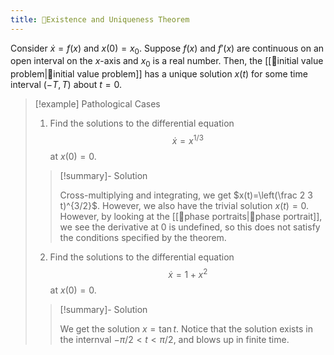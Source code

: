 ```yaml
---
title: 📗Existence and Uniqueness Theorem
---
```


Consider $\dot{x}=f(x)$ and $x(0)=x_0$. Suppose $f(x)$ and $f'(x)$ are continuous on an open interval on the $x$-axis and $x_0$ is a real number. Then, the [[📘initial value problem|📘initial value problem]] has a unique solution $x(t)$ for some time interval $(-T, T)$ about $t=0$. 

> [!example] Pathological Cases
>
> 1. Find the solutions to the differential equation
> $$
> \dot{x}=x^{1/3}
> $$
> at $x(0)=0$. 
> 
> > [!summary]- Solution
> >
> > Cross-multiplying and integrating, we get $x(t)=\left(\frac 2 3 t)^{3/2}$. However, we also have the trivial solution $x(t)=0$. However, by looking at the [[📙phase portraits|📙phase portrait]], we see the derivative at $0$ is undefined, so this does not satisfy the conditions specified by the theorem. 
> 
> 2. Find the solutions to the differential equation 
> $$
> \dot{x}=1+x^2
> $$
> at $x(0)=0$. 
> 
> > [!summary]- Solution 
> > 
> > We get the solution $x=\tan t$. Notice that the solution exists in the internval $-\pi/2<t<\pi/2$, and blows up in finite time.  
